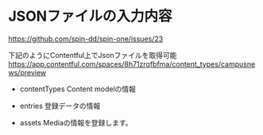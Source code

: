 # JSONファイルの入力内容

<https://github.com/spin-dd/spin-one/issues/23>

下記のようにContentful上でJsonファイルを取得可能
<https://app.contentful.com/spaces/8h71zrqfbfma/content_types/campusnews/preview>

- contentTypes
Content modelの情報

- entries
登録データの情報

- assets
Mediaの情報を登録します。
